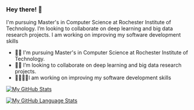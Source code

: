 ### Hey there! 	:ghost:

I'm pursuing Master's in Computer Science at Rochester Institute of Technology.
I’m looking to collaborate on deep learning and big data research projects.
I am working on improving my software development skills

- :woman_student: I'm pursuing Master's in Computer Science at Rochester Institute of Technology.
- :woman_technologist: I’m looking to collaborate on deep learning and big data research projects.
- :sassy_woman::tipping_hand_woman:I am working on improving my software development skills
 


[![My GitHub Stats](https://github-readme-stats.vercel.app/api/?username=DishaRevandkar&count_private=true&theme=tokyonight&showicons=true)]()

[![My GitHub Language Stats](https://github-readme-stats.vercel.app/api/top-langs/?username=DishaRevandkar&langs_count=5&theme=tokyonight)]()


